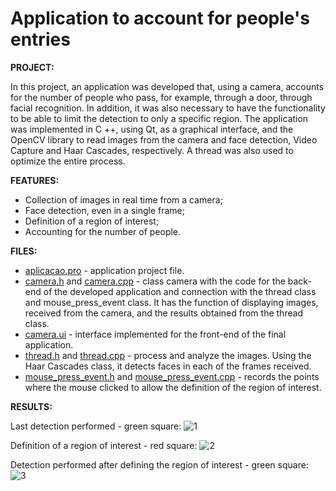 # Application to account for people's entries

**PROJECT:** 

In this project, an application was developed that, using a camera, accounts for the number of people who pass, for example, through a door, through facial recognition. In addition, it was also necessary to have the functionality to be able to limit the detection to only a specific region. The application was implemented in C ++, using Qt, as a graphical interface, and the OpenCV library to read images from the camera and face detection, Video Capture and Haar Cascades, respectively. A thread was also used to optimize the entire process.

**FEATURES:** 

* Collection of images in real time from a camera;
* Face detection, even in a single frame;
* Definition of a region of interest;
* Accounting for the number of people.

**FILES:** 
* [aplicacao.pro](https://github.com/MiguelCastro3/Application-for-manual-segmentation/blob/master/aplicacao.pro) - application project file.
* [camera.h](https://github.com/MiguelCastro3/Application-to-account-for-people-s-entries/blob/master/camera.h) and [camera.cpp](https://github.com/MiguelCastro3/Application-to-account-for-people-s-entries/blob/master/camera.cpp) - class camera with the code for the back-end of the developed application and connection with the thread class and mouse_press_event class. It has the function of displaying images, received from the camera, and the results obtained from the thread class.
* [camera.ui](https://github.com/MiguelCastro3/Application-to-account-for-people-s-entries/blob/master/camera.ui) - interface implemented for the front-end of the final application.
* [thread.h](https://github.com/MiguelCastro3/Application-to-account-for-people-s-entries/blob/master/thread.h) and [thread.cpp](https://github.com/MiguelCastro3/Application-to-account-for-people-s-entries/blob/master/thread.cpp) - process and analyze the images. Using the Haar Cascades class, it detects faces in each of the frames received.
* [mouse_press_event.h](https://github.com/MiguelCastro3/Application-to-account-for-people-s-entries/blob/master/mouse_press_event.h) and [mouse_press_event.cpp](https://github.com/MiguelCastro3/Application-to-account-for-people-s-entries/blob/master/mouse_press_event.cpp) - records the points where the mouse clicked to allow the definition of the region of interest.


**RESULTS:** 

Last detection performed - green square:
![1](https://user-images.githubusercontent.com/66881028/85320486-0bea2600-b4bb-11ea-9574-d187ec2b1cd5.png)

Definition of a region of interest - red square:
![2](https://user-images.githubusercontent.com/66881028/85320489-0c82bc80-b4bb-11ea-890f-d72bb0834f45.png)

Detection performed after defining the region of interest - green square:
![3](https://user-images.githubusercontent.com/66881028/85320491-0d1b5300-b4bb-11ea-9188-c8f462505f26.png)
